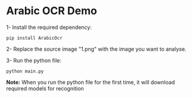 # Arabic OCR Demo

1- Install the required dependency:

`pip install ArabicOcr`

2- Replace the source image "1.png" with the image you want to analyse.

3- Run the python file:

`python main.py`

**Note:** When you run the python file for the first time, it will download required models for recognition

